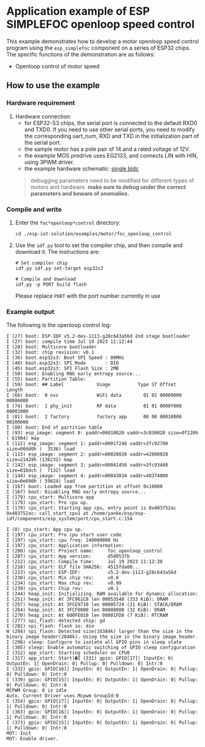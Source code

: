 # Application example of ESP SIMPLEFOC openloop speed control

This example demonstrates how to develop a motor openloop speed control program using the `esp_simplefoc` component on a series of ESP32 chips. 
The specific functions of the demonstration are as follows:

- Openloop control of motor speed

## How to use the example

### Hardware requirement

1. Hardware connection:
    * for ESP32-S3 chips, the serial port is connected to the default RXD0 and TXD0. If you need to use other serial ports, you need to modify the corresponding uart_num, RXD and TXD in the initialization part of the serial port. 
    * the sample motor has a pole pair of 14 and a rated voltage of 12V.
    * the example MOS predrive uses EG2133, and connects LIN with HIN, using 3PWM driver.
    * the example hardware schematic: [single bldc](https://dl.espressif.com/AE/esp-iot-solution/docs/foc_hardware_single_bldc.pdf)
    > debugging parameters need to be modified for different types of motors and hardware. **make sure to debug under the correct parameters and beware of anomalies.**

### Compile and write

1. Enter the `foc*openloop*control` directory:

    ```linux
    cd ./esp-iot-solution/examples/motor/foc_openloop_control
    ```

2. Use the `idf.py` tool to set the compiler chip, and then compile and download it. The instructions are:

    ```linux
    # Set compiler chip
    idf.py idf.py set-target esp32s3

    # Compile and download
    idf.py -p PORT build flash
    ```

    Please replace `PORT` with the port number currently in use

### Example output

The following is the openloop control log:

```log
I (27) boot: ESP-IDF v5.2-dev-1113-g28c643a56d 2nd stage bootloader
I (27) boot: compile time Jul 19 2023 11:12:44
I (28) boot: Multicore bootloader
I (32) boot: chip revision: v0.1
I (36) boot.esp32s3: Boot SPI Speed : 80MHz
I (40) boot.esp32s3: SPI Mode       : DIO
I (45) boot.esp32s3: SPI Flash Size : 2MB
I (50) boot: Enabling RNG early entropy source...
I (55) boot: Partition Table:
I (59) boot: ## Label            Usage          Type ST Offset   Length
I (66) boot:  0 nvs              WiFi data        01 02 00009000 00006000
I (74) boot:  1 phy_init         RF data          01 01 0000f000 00001000
I (81) boot:  2 factory          factory app      00 00 00010000 00100000
I (88) boot: End of partition table
I (93) esp_image: segment 0: paddr=00010020 vaddr=3c030020 size=0f220h ( 61984) map
I (112) esp_image: segment 1: paddr=0001f248 vaddr=3fc92700 size=00dd0h (  3536) load
I (113) esp_image: segment 2: paddr=00020020 vaddr=42000020 size=21428h (136232) map
I (142) esp_image: segment 3: paddr=00041450 vaddr=3fc934d0 size=01bdch (  7132) load
I (144) esp_image: segment 4: paddr=00043034 vaddr=40374000 size=0e690h ( 59024) load
I (167) boot: Loaded app from partition at offset 0x10000
I (167) boot: Disabling RNG early entropy source...
I (179) cpu_start: Multicore app
I (179) cpu_start: Pro cpu up.
I (179) cpu_start: Starting app cpu, entry point is 0x403752ac
0x403752ac: call_start_cpu1 at /home/yanke/esp/esp-idf/components/esp_system/port/cpu_start.c:154

I (0) cpu_start: App cpu up.
I (197) cpu_start: Pro cpu start user code
I (197) cpu_start: cpu freq: 240000000 Hz
I (197) cpu_start: Application information:
I (200) cpu_start: Project name:     foc_openloop_control
I (207) cpu_start: App version:      d580537b
I (212) cpu_start: Compile time:     Jul 19 2023 11:12:38
I (218) cpu_start: ELF file SHA256:  4515fda00...
I (223) cpu_start: ESP-IDF:          v5.2-dev-1113-g28c643a56d
I (230) cpu_start: Min chip rev:     v0.0
I (234) cpu_start: Max chip rev:     v0.99 
I (239) cpu_start: Chip rev:         v0.1
I (244) heap_init: Initializing. RAM available for dynamic allocation:
I (251) heap_init: At 3FC961C8 len 00053548 (333 KiB): DRAM
I (257) heap_init: At 3FCE9710 len 00005724 (21 KiB): STACK/DRAM
I (264) heap_init: At 3FCF0000 len 00008000 (32 KiB): DRAM
I (270) heap_init: At 600FE010 len 00001FD8 (7 KiB): RTCRAM
I (277) spi_flash: detected chip: gd
I (281) spi_flash: flash io: dio
W (284) spi_flash: Detected size(16384k) larger than the size in the binary image header(2048k). Using the size in the binary image header.
I (298) sleep: Configure to isolate all GPIO pins in sleep state
I (305) sleep: Enable automatic switching of GPIO sleep configuration
I (312) app_start: Starting scheduler on CPU0
I (317) app_start: Start)�I (331) gpio: GPIO[17]| InputEn: 0| OutputEn: 1| OpenDrain: 0| Pullup: 0| Pulldown: 0| Intr:0 
I (332) gpio: GPIO[16]| InputEn: 0| OutputEn: 1| OpenDrain: 0| Pullup: 0| Pulldown: 0| Intr:0 
I (339) gpio: GPIO[15]| InputEn: 0| OutputEn: 1| OpenDrain: 0| Pullup: 0| Pulldown: 0| Intr:0 
MCPWM Group: 0 is idle
Auto. Current Driver uses Mcpwm GroupId:0
I (354) gpio: GPIO[17]| InputEn: 0| OutputEn: 1| OpenDrain: 0| Pullup: 1| Pulldown: 0| Intr:0 
I (363) gpio: GPIO[16]| InputEn: 0| OutputEn: 1| OpenDrain: 0| Pullup: 1| Pulldown: 0| Intr:0 
I (373) gpio: GPIO[15]| InputEn: 0| OutputEn: 1| OpenDrain: 0| Pullup: 1| Pulldown: 0| Intr:0 
MOT: Init
MOT: Enable driver.
```